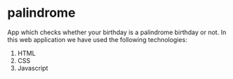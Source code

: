 # palindrome

App which checks whether your birthday is a palindrome birthday or not.
In this web application we have used the following technologies:

1. HTML
1. CSS
1. Javascript
